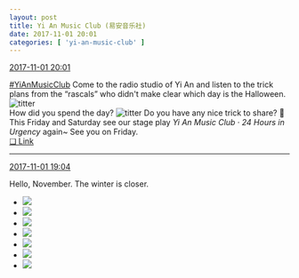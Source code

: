 ```yaml
---
layout: post
title: Yi An Music Club (易安音乐社)
date: 2017-11-01 20:01
categories: [ 'yi-an-music-club' ]
---
```


<div class="weibo-info">
  <a href="http://weibo.com/6094546964/Ft6w5pbG0">2017-11-01 20:01</a>
</div>

[#YiAnMusicClub](http://weibo.com/p/100808beae2e3e05b17b64f63ebedca39f19b2/super_index) Come to the radio studio of Yi An and listen to the trick plans from the “rascals” who didn't make clear which day is the Halloween. ![titter](https://img.t.sinajs.cn/t4/appstyle/expression/ext/normal/19/heia_org.gif)  
How did you spend the day? ![titter](https://img.t.sinajs.cn/t4/appstyle/expression/ext/normal/19/heia_org.gif) Do you have any nice trick to share? :metal:  
This Friday and Saturday see our stage play *Yi An Music Club · 24 Hours in Urgency* again~ See you on Friday.  
[❏ Link](http://www.ximalaya.com/78339006/sound/56602695/)

<!-- more -->

---

<div class="weibo-info">
  <a href="http://weibo.com/6094546964/Ft690n9eS">2017-11-01 19:04</a>
</div>

Hello, November. The winter is closer.

<ul class="weibo-pic-list-3">
  <li class="weibo-pic">
    <a href="https://wx2.sinaimg.cn/mw690/006Es64Agy1fl2sheo8cpj32bc1fmu0z.jpg"><img src="//wx2.sinaimg.cn/thumb150/006Es64Agy1fl2sheo8cpj32bc1fmu0z.jpg" /></a>
  </li>
  <li class="weibo-pic">
    <a href="https://wx3.sinaimg.cn/mw690/006Es64Agy1fl2shh0u75j32bc1jk1ky.jpg"><img src="//wx3.sinaimg.cn/thumb150/006Es64Agy1fl2shh0u75j32bc1jk1ky.jpg" /></a>
  </li>
  <li class="weibo-pic">
    <a href="https://wx3.sinaimg.cn/mw690/006Es64Agy1fl2shjww2hj32bc1jk4qr.jpg"><img src="//wx3.sinaimg.cn/thumb150/006Es64Agy1fl2shjww2hj32bc1jk4qr.jpg" /></a>
  </li>
  <li class="weibo-pic">
    <a href="https://wx4.sinaimg.cn/mw690/006Es64Agy1fl2shamz3tj32bc1jkx6r.jpg"><img src="//wx4.sinaimg.cn/thumb150/006Es64Agy1fl2shamz3tj32bc1jkx6r.jpg" /></a>
  </li>
  <li class="weibo-pic">
    <a href="https://wx3.sinaimg.cn/mw690/006Es64Agy1fl2shmvkimj32bc1jkx6r.jpg"><img src="//wx3.sinaimg.cn/thumb150/006Es64Agy1fl2shmvkimj32bc1jkx6r.jpg" /></a>
  </li>
  <li class="weibo-pic">
    <a href="https://wx2.sinaimg.cn/mw690/006Es64Agy1fl2shojq87j31410qodpt.jpg"><img src="//wx2.sinaimg.cn/thumb150/006Es64Agy1fl2shojq87j31410qodpt.jpg" /></a>
  </li>
  <li class="weibo-pic">
    <a href="https://wx2.sinaimg.cn/mw690/006Es64Agy1fl2shs2f0bj32bb1jkhdv.jpg"><img src="//wx2.sinaimg.cn/thumb150/006Es64Agy1fl2shs2f0bj32bb1jkhdv.jpg" /></a>
  </li>
</ul>
